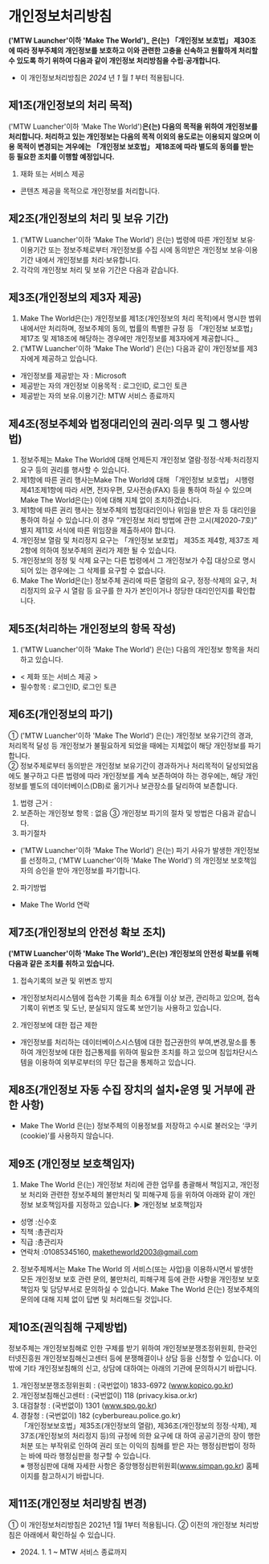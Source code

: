 # 개인정보처리방침
**('MTW Launcher'이하 'Make The World')_ 은(는) 「개인정보 보호법」 제30조에 따라 정부주체의 개인정보를 보호하고 이와 관련한 고충을 신속하고 원활하게 처리할 수 있도록 하기 위하여 다음과 같이 개인정보 처리방침을 수립·공개합니다.**
- 이 개인정보처리방침은 _2024_ 년 _1_ 월 _1_ 부터 적용됩니다.  

## 제1조(개인정보의 처리 목적)  
('MTW Luancher'이하 'Make The World')**은(는) 다음의 목적을 위하여 개인정보를 처리합니다. 처리하고 있는 개인정보는 다음의 목적 이외의 용도로는 이용되지 않으며 이용 목적이 변경되는 겨우에는 「개인정보 보호법」 제18조에 따라 별도의 동의를 받는 등 필요한 조치를 이행할 예정입니다.**
1. 재화 또는 서비스 제공
- 콘텐츠 제공을 목적으로 개인정보를 처리합니다.

## 제2조(개인정보의 처리 및 보유 기간)
1. ('MTW Luancher'이하 'Make The World') 은(는) 법령에 따른 개인정보 보유·이용기간 또는 정보주체로부터 개인정보를 수집 시에 동의받은 개인정보 보유·이용기간 내에서 개인정보를 처리·보유합니다.  
2. 각각의 개인정보 처리 및 보유 기간은 다음과 같습니다.

## 제3조(개인정보의 제3자 제공)
1. Make The World은(는) 개인정보를 제1조(개인정보의 처리 목적)에서 명시한 범위 내에서만 처리하며, 정보주체의 동의, 법률의 특별한 규정 등 「개인정보 보호법」 제17조 및 제18조에 해당하는 경우에만 개인정보를 제3자에게 제공합니다._
2. ('MTW Luancher'이하 'Make The World') 은(는) 다음과 같이 개인정보를 제3자에게 제공하고 있습니다.
- 개인정보를 제공받는 자 : Microsoft
- 제공받는 자의 개인정보 이용목적 : 로그인ID, 로그인 토큰
- 제공받는 자의 보유.이용기간: MTW 서비스 종료까지

## 제4조(정보주체와 법정대리인의 권리·의무 및 그 행사방법)
1. 정보주체는 Make The World에 대해 언제든지 개인정보 열람·정정·삭제·처리정지 요구 등의 권리를 행사할 수 있습니다.
2. 제1항에 따른 권리 행사는Make The World에 대해 「개인정보 보호법」 시행령 제41조제1항에 따라 서면, 전자우편, 모사전송(FAX) 등을 통하여 하실 수 있으며 Make The World은(는) 이에 대해 지체 없이 조치하겠습니다.
3. 제1항에 따른 권리 행사는 정보주체의 법정대리인이나 위임을 받은 자 등 대리인을 통하여 하실 수 있습니다.이 경우 “개인정보 처리 방법에 관한 고시(제2020-7호)” 별지 제11호 서식에 따른 위임장을 제출하셔야 합니다.
4. 개인정보 열람 및 처리정지 요구는 「개인정보 보호법」 제35조 제4항, 제37조 제2항에 의하여 정보주체의 권리가 제한 될 수 있습니다.
5. 개인정보의 정정 및 삭제 요구는 다른 법령에서 그 개인정보가 수집 대상으로 명시되어 있는 경우에는 그 삭제를 요구할 수 없습니다.
6. Make The World은(는) 정보주체 권리에 따른 열람의 요구, 정정·삭제의 요구, 처리정지의 요구 시 열람 등 요구를 한 자가 본인이거나 정당한 대리인인지를 확인합니다.

## 제5조(처리하는 개인정보의 항목 작성)
1. ('MTW Luancher'이하 'Make The World') 은(는) 다음의 개인정보 항목을 처리하고 있습니다.
- < 제화 또는 서비스 제공 >
- 필수항목 : 로그인ID, 로그인 토큰

## 제6조(개인정보의 파기)
① ('MTW Luancher'이하 'Make The World') 은(는) 개인정보 보유기간의 경과, 처리목적 달성 등 개인정보가 불필요하게 되었을 때에는 지체없이 해당 개인정보를 파기합니다.  
② 정보주체로부터 동의받은 개인정보 보유기간이 경과하거나 처리목적이 달성되었음에도 불구하고 다른 법령에 따라 개인정보를 계속 보존하여야 하는 경우에는, 해당 개인정보를 별도의 데이터베이스(DB)로 옮기거나 보관장소를 달리하여 보존합니다.  
1. 법령 근거 :  
2. 보존하는 개인정보 항목 : 없음
③ 개인정보 파기의 절차 및 방법은 다음과 같습니다.  
1. 파기절차  
- ('MTW Luancher'이하 'Make The World') 은(는) 파기 사유가 발생한 개인정보를 선정하고, ('MTW Luancher'이하 'Make The World') 의 개인정보 보호책임자의 승인을 받아 개인정보를 파기합니다.  
2. 파기방법
- Make The World 연락

## 제7조(개인정보의 안전성 확보 조치)
**('MTW Luancher'이하 'Make The World')_은(는) 개인정보의 안전성 확보를 위해 다음과 같은 조치를 취하고 있습니다.**
1. 접속기록의 보관 및 위변조 방지  
- 개인정보처리시스템에 접속한 기록을 최소 6개월 이상 보관, 관리하고 있으며, 접속 기록이 위변조 및 도난, 분실되지 않도록 보안기능 사용하고 있습니다.   
2. 개인정보에 대한 접근 제한  
- 개인정보를 처리하는 데이터베이스시스템에 대한 접근권한의 부여,변경,말소를 통하여 개인정보에 대한 접근통제를 위하여 필요한 조치를 하고 있으며 침입차단시스템을 이용하여 외부로부터의 무단 접근을 통제하고 있습니다.   

## 제8조(개인정보 자동 수집 장치의 설치•운영 및 거부에 관한 사항)
- Make The World 은(는) 정보주체의 이용정보를 저장하고 수시로 불러오는 ‘쿠키(cookie)’를 사용하지 않습니다.

## 제9조 (개인정보 보호책임자)
1. Make The World 은(는) 개인정보 처리에 관한 업무를 총괄해서 책임지고, 개인정보 처리와 관련한 정보주체의 불만처리 및 피해구제 등을 위하여 아래와 같이 개인정보 보호책임자를 지정하고 있습니다.
▶ 개인정보 보호책임자
- 성명 :신수호
- 직책 :총관리자
- 직급 :총관리자
- 연락처 :01085345160, maketheworld2003@gmail.com
2. 정보주체께서는 Make The World 의 서비스(또는 사업)을 이용하시면서 발생한 모든 개인정보 보호 관련 문의, 불만처리, 피해구제 등에 관한 사항을 개인정보 보호책임자 및 담당부서로 문의하실 수 있습니다. Make The World 은(는) 정보주체의 문의에 대해 지체 없이 답변 및 처리해드릴 것입니다.

## 제10조(권익침해 구제방법)
정보주체는 개인정보침해로 인한 구제를 받기 위하여 개인정보분쟁조정위원회, 한국인터넷진흥원 개인정보침해신고센터 등에 분쟁해결이나 상담 등을 신청할 수 있습니다. 이 밖에 기타 개인정보침해의 신고, 상담에 대하여는 아래의 기관에 문의하시기 바랍니다.
1. 개인정보분쟁조정위원회 : (국번없이) 1833-6972 (www.kopico.go.kr)  
2. 개인정보침해신고센터 : (국번없이) 118 (privacy.kisa.or.kr)  
3. 대검찰청 : (국번없이) 1301 (www.spo.go.kr)  
4. 경찰청 : (국번없이) 182 (cyberbureau.police.go.kr)  
「개인정보보호법」제35조(개인정보의 열람), 제36조(개인정보의 정정·삭제), 제37조(개인정보의 처리정지 등)의 규정에 의한 요구에 대 하여 공공기관의 장이 행한 처분 또는 부작위로 인하여 권리 또는 이익의 침해를 받은 자는 행정심판법이 정하는 바에 따라 행정심판을 청구할 수 있습니다.  
※ 행정심판에 대해 자세한 사항은 중앙행정심판위원회(www.simpan.go.kr) 홈페이지를 참고하시기 바랍니다.  

## 제11조(개인정보 처리방침 변경)
① 이 개인정보처리방침은 2021년 1월 1부터 적용됩니다.
② 이전의 개인정보 처리방침은 아래에서 확인하실 수 있습니다.

- 2024\. 1\. 1 \~ MTW 서비스 종료까지

